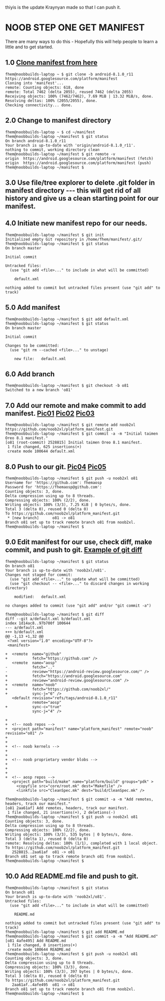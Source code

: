 thiyis is the update Kraynyan made so that I can push it.


 
# NOOB STEP ONE GET MANIFEST

There are many ways to do this - Hopefully this will
help people to learn a little and to get started.

## 1.0  [Clone manifest from here]( https://android.googlesource.com/?format=HTML)
```
fhem@noobbuilds-laptop ~ $ git clone -b android-8.1.0_r11 https://android.googlesource.com/platform/manifest
Cloning into 'manifest'...
remote: Counting objects: 618, done
remote: Total 7462 (delta 2055), reused 7462 (delta 2055)
Receiving objects: 100% (7462/7462), 7.69 MiB | 13.32 MiB/s, done.
Resolving deltas: 100% (2055/2055), done.
Checking connectivity... done.
```
## 2.0  Change to manifest directory
```
fhem@noobbuilds-laptop ~ $ cd ~/manifest
fhem@noobbuilds-laptop ~/manifest $ git status
On branch android-8.1.0_r11
Your branch is up-to-date with 'origin/android-8.1.0_r11'.
nothing to commit, working directory clean
fhem@noobbuilds-laptop ~/manifest $ git remote -v
origin	https://android.googlesource.com/platform/manifest (fetch)
origin	https://android.googlesource.com/platform/manifest (push)
fhem@noobbuilds-laptop ~/manifest $
```
## 3.0  Use file/tree explorer to delete .git folder in manifest directory --- this will get rid of all history and give us a clean starting point for our manifest.

## 4.0  Initiate new manifest repo for our needs.
```
fhem@noobbuilds-laptop ~/manifest $ git init
Initialized empty Git repository in /home/fhem/manifest/.git/
fhem@noobbuilds-laptop ~/manifest $ git status
On branch master

Initial commit

Untracked files:
  (use "git add <file>..." to include in what will be committed)

	default.xml

nothing added to commit but untracked files present (use "git add" to track)
```
## 5.0  Add manifest
```
fhem@noobbuilds-laptop ~/manifest $ git add default.xml
fhem@noobbuilds-laptop ~/manifest $ git status
On branch master

Initial commit

Changes to be committed:
  (use "git rm --cached <file>..." to unstage)

	new file:   default.xml
```
## 6.0  Add branch
```
fhem@noobbuilds-laptop ~/manifest $ git checkout -b o81
Switched to a new branch 'o81'
```
## 7.0  Add our remote and make commit to add manifest. [Pic01](https://i.imgur.com/zWt96EU.png) [Pic02](https://i.imgur.com/SVaFR09.png) [Pic03](https://i.imgur.com/XupWZRg.png)
```
fhem@noobbuilds-laptop ~/manifest $ git remote add noob2xl https://github.com/noob2xl/platform_manifest.git
fhem@noobbuilds-laptop ~/manifest $ git commit -a -m "Initial taimen Oreo 8.1 manifest."
[o81 (root-commit) 2528815] Initial taimen Oreo 8.1 manifest.
 1 file changed, 625 insertions(+)
 create mode 100644 default.xml
```
## 8.0  Push to our git. [Pic04](https://i.imgur.com/bO4RvqA.png) [Pic05](https://i.imgur.com/3wgRVU3.png)
```
fhem@noobbuilds-laptop ~/manifest $ git push -u noob2xl o81
Username for 'https://github.com': fhemaosp
Password for 'https://fhemaosp@github.com': 
Counting objects: 3, done.
Delta compression using up to 8 threads.
Compressing objects: 100% (2/2), done.
Writing objects: 100% (3/3), 7.25 KiB | 0 bytes/s, done.
Total 3 (delta 0), reused 0 (delta 0)
To https://github.com/noob2xl/platform_manifest.git
 * [new branch]      o81 -> o81
Branch o81 set up to track remote branch o81 from noob2xl.
fhem@noobbuilds-laptop ~/manifest $
```
## 9.0  Edit manifest for our use, check diff, make commit, and push to git. [Example of git diff](https://i.imgur.com/1DoAfGu.png)
```
fhem@noobbuilds-laptop ~/manifest $ git status
On branch o81
Your branch is up-to-date with 'noob2xl/o81'.
Changes not staged for commit:
  (use "git add <file>..." to update what will be committed)
  (use "git checkout -- <file>..." to discard changes in working directory)

	modified:   default.xml

no changes added to commit (use "git add" and/or "git commit -a")

fhem@noobbuilds-laptop ~/manifest $ git diff
diff --git a/default.xml b/default.xml
index 1d14ac8..97b700f 100644
--- a/default.xml
+++ b/default.xml
@@ -1,13 +1,32 @@
 <?xml version="1.0" encoding="UTF-8"?>
 <manifest>
 
+  <remote  name="github"
+           fetch="https://github.com" />
   <remote  name="aosp"
-           fetch=".."
-           review="https://android-review.googlesource.com/" />
+           fetch="https://android.googlesource.com"
+           review="android-review.googlesource.com" />
+  <remote  name="noob"
+           fetch="https://github.com/noob2xl/"
+           sync-j="6" />
   <default revision="refs/tags/android-8.1.0_r11"
            remote="aosp"
+           sync-c="true"
            sync-j="4" />
 
+
+  <!-- noob repos -->
+  <project path="manifest" name="platform_manifest" remote="noob" revision="o81" />
+
+
+  <!-- noob kernels -->
+
+
+  <!-- noob proprietary vendor blobs -->
+
+
+
+  <!-- aosp repos -->
   <project path="build/make" name="platform/build" groups="pdk" >
     <copyfile src="core/root.mk" dest="Makefile" />
     <linkfile src="CleanSpec.mk" dest="build/CleanSpec.mk" />

fhem@noobbuilds-laptop ~/manifest $ git commit -a -m "Add remotes, headers, track our manifest."
[o81 2aa61af] Add remotes, headers, track our manifest.
 1 file changed, 21 insertions(+), 2 deletions(-)
fhem@noobbuilds-laptop ~/manifest $ git push -u noob2xl o81
Counting objects: 3, done.
Delta compression using up to 8 threads.
Compressing objects: 100% (2/2), done.
Writing objects: 100% (3/3), 535 bytes | 0 bytes/s, done.
Total 3 (delta 1), reused 0 (delta 0)
remote: Resolving deltas: 100% (1/1), completed with 1 local object.
To https://github.com/noob2xl/platform_manifest.git
   2528815..2aa61af  o81 -> o81
Branch o81 set up to track remote branch o81 from noob2xl.
fhem@noobbuilds-laptop ~/manifest $
```
## 10.0 Add README.md file and push to git.
```
fhem@noobbuilds-laptop ~/manifest $ git status
On branch o81
Your branch is up-to-date with 'noob2xl/o81'.
Untracked files:
  (use "git add <file>..." to include in what will be committed)

	README.md

nothing added to commit but untracked files present (use "git add" to track)
fhem@noobbuilds-laptop ~/manifest $ git add README.md
fhem@noobbuilds-laptop ~/manifest $ git commit -a -m "Add README.md"
[o81 4afe495] Add README.md
 1 file changed, 8 insertions(+)
 create mode 100644 README.md
fhem@noobbuilds-laptop ~/manifest $ git push -u noob2xl o81
Counting objects: 3, done.
Delta compression using up to 8 threads.
Compressing objects: 100% (3/3), done.
Writing objects: 100% (3/3), 397 bytes | 0 bytes/s, done.
Total 3 (delta 0), reused 0 (delta 0)
To https://github.com/noob2xl/platform_manifest.git
   2aa61af..4afe495  o81 -> o81
Branch o81 set up to track remote branch o81 from noob2xl.
fhem@noobbuilds-laptop ~/manifest $ 
```
